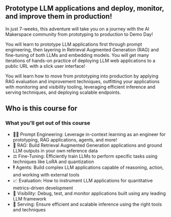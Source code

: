 ## Prototype LLM applications and deploy, monitor, and improve them in production!
In just 7-weeks, this adventure will take you on a journey with the AI Makerspace community from prototyping to production to Demo Day!

You will learn to prototype LLM applications first through prompt engineering, then layering in Retrieval Augmented Generation (RAG) and fine-tuning of both LLMs and embedding models. You will get many iterations of hands-on practice of deploying LLM web applications to a public URL with a slick user interface!

You will learn how to move from prototyping into production by applying RAG evaluation and improvement techniques, outfitting your applications with monitoring and visibility tooling, leveraging efficient inference and serving techniques, and deploying scalable endpoints.

## Who is this course for

### What you’ll get out of this course
- 🧑‍💻 Prompt Engineering: Leverage in-context learning as an engineer for prototyping, RAG applications, agents, and more!
- 🙋 RAG: Build Retrieval Augmented Generation applications and ground LLM outputs in your own reference data
- ⚖️ Fine-Tuning: Efficiently train LLMs to perform specific tasks using techniques like LoRA and quantization
- 🕴️ Agents: Build complex LLM applications capable of reasoning, action, and working with external tools
- 📈 Evaluation: How to instrument LLM applications for quantitative metrics-driven development
- 🔎 Visibility: Debug, test, and monitor applications built using any leading LLM framework
- 🚀 Serving: Ensure efficient and scalable inference using the right tools and techniques
